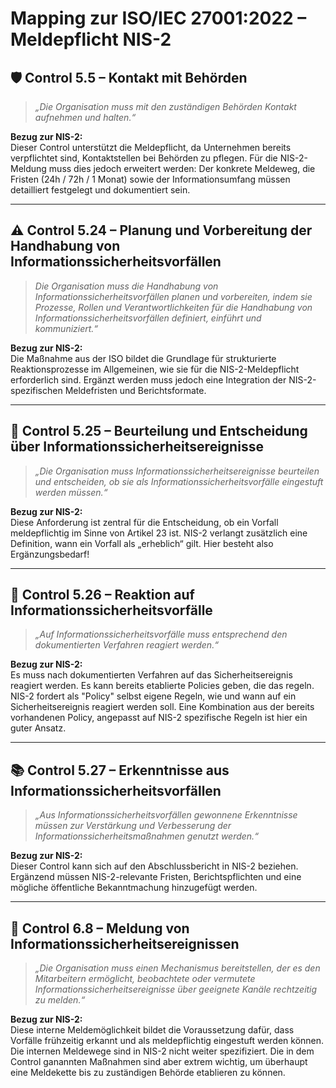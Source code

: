 # Mapping zur ISO/IEC 27001:2022 – Meldepflicht NIS-2


## 🛡️ Control 5.5 – Kontakt mit Behörden

> *„Die  Organisation  muss  mit  den  zuständigen  Behörden  Kontakt 
aufnehmen  und  halten.“*

**Bezug zur NIS-2:**  
Dieser Control unterstützt die Meldepflicht, da Unternehmen bereits verpflichtet sind, Kontaktstellen bei Behörden zu pflegen. Für die NIS-2-Meldung muss dies jedoch erweitert werden: Der konkrete Meldeweg, die Fristen (24h / 72h / 1 Monat) sowie der Informationsumfang müssen detailliert festgelegt und dokumentiert sein.

---

## ⚠️ Control 5.24 – Planung und Vorbereitung der Handhabung von Informationssicherheitsvorfällen

> *Die  Organisation  muss  die  Handhabung  von 
Informationssicherheitsvorfällen  planen  und  vorbereiten,  indem  sie 
Prozesse,  Rollen  und  Verantwortlichkeiten  für  die  Handhabung  von 
Informationssicherheitsvorfällen  definiert,  einführt  und  kommuniziert.“*

**Bezug zur NIS-2:**  
Die Maßnahme aus der ISO bildet die Grundlage für strukturierte Reaktionsprozesse im Allgemeinen, wie sie für die NIS-2-Meldepflicht erforderlich sind. Ergänzt werden muss jedoch eine Integration der NIS-2-spezifischen Meldefristen und Berichtsformate.

---

## 📝 Control 5.25 – Beurteilung und Entscheidung über Informationssicherheitsereignisse

> *„Die  Organisation  muss  Informationssicherheitsereignisse  beurteilen  und 
entscheiden,  ob  sie  als  Informationssicherheitsvorfälle  eingestuft  werden 
müssen.“*

**Bezug zur NIS-2:**  
Diese Anforderung ist zentral für die Entscheidung, ob ein Vorfall meldepflichtig im Sinne von Artikel 23 ist. NIS-2 verlangt zusätzlich eine Definition, wann ein Vorfall als „erheblich“ gilt. Hier besteht also Ergänzungsbedarf!

---

## 🚨 Control 5.26 – Reaktion auf Informationssicherheitsvorfälle

> *„Auf  Informationssicherheitsvorfälle  muss  entsprechend  den 
dokumentierten  Verfahren  reagiert  werden.“*

**Bezug zur NIS-2:**  
Es muss nach dokumentierten Verfahren auf das Sicherheitsereignis reagiert werden. Es kann bereits etablierte Policies geben, die das regeln. NIS-2 fordert als "Policy" selbst eigene Regeln, wie und wann auf ein Sicherheitsereignis reagiert werden soll. Eine Kombination aus der bereits vorhandenen Policy, angepasst auf NIS-2 spezifische Regeln ist hier ein guter Ansatz.

---

## 📚 Control 5.27 – Erkenntnisse aus Informationssicherheitsvorfällen

> *„Aus  Informationssicherheitsvorfällen  gewonnene  Erkenntnisse  müssen 
zur  Verstärkung  und  Verbesserung  der 
Informationssicherheitsmaßnahmen  genutzt  werden.“*

**Bezug zur NIS-2:**  
Dieser Control kann sich auf den Abschlussbericht in NIS-2 beziehen. Ergänzend müssen NIS-2-relevante Fristen, Berichtspflichten und eine mögliche öffentliche Bekanntmachung hinzugefügt werden.

---

## 📣 Control 6.8 – Meldung von Informationssicherheitsereignissen

> *„Die  Organisation  muss  einen  Mechanismus  bereitstellen,  der  es  den 
Mitarbeitern  ermöglicht,  beobachtete  oder  vermutete 
Informationssicherheitsereignisse  über  geeignete  Kanäle  rechtzeitig  zu 
melden.“*

**Bezug zur NIS-2:**  
Diese interne Meldemöglichkeit bildet die Voraussetzung dafür, dass Vorfälle frühzeitig erkannt und als meldepflichtig eingestuft werden können. Die internen Meldewege sind in NIS-2 nicht weiter spezifiziert. Die in dem Control ganannten Maßnahmen sind aber extrem wichtig, um überhaupt eine Meldekette bis zu zuständigen Behörde etablieren zu können.


